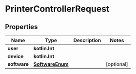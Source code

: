 
# PrinterControllerRequest

## Properties
Name | Type | Description | Notes
------------ | ------------- | ------------- | -------------
**user** | **kotlin.Int** |  | 
**device** | **kotlin.Int** |  | 
**software** | [**SoftwareEnum**](SoftwareEnum.md) |  |  [optional]



